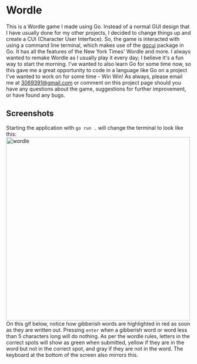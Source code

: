 # Wordle
This is a Wordle game I made using Go. Instead of a normal GUI design that I have usually done for my other projects, I decided to change things up and create a CUI (Character User Interface). So, the game is interacted with using a command line terminal, which makes use of the [gocui](https://pkg.go.dev/github.com/jroimartin/gocui@v0.5.0) package in Go. It has all the features of the New York Times' Wordle and more. I always wanted to remake Wordle as I usually play it every day; I believe it's a fun way to start the morning. I've wanted to also learn Go for some time now, so this gave me a great opportunity to code in a language like Go on a project I've wanted to work on for some time - Win Win! As always, please email me at 3069391@gmail.com or comment on this project page should you have any questions about the game, suggestions for further improvement, or have found any bugs.

## Screenshots
Starting the application with ``go run .`` will change the terminal to look like this: <br/>
<img src="https://user-images.githubusercontent.com/82241006/211656749-666580b0-537d-4c62-9d81-182edcbed5ca.png" alt="wordle" height="500"/> <br/>
On this gif below, notice how gibberish words are highlighted in red as soon as they are written out. Pressing `enter` when a gibberish word or word less than 5 characters long will do nothing. As per the wordle rules, letters in the correct spots will show as green when submitted, yellow if they are in the word but not in the correct spot, and gray if they are not in the word. The keyboard at the bottom of the screen also mirrors this.  <br/>
<img>
